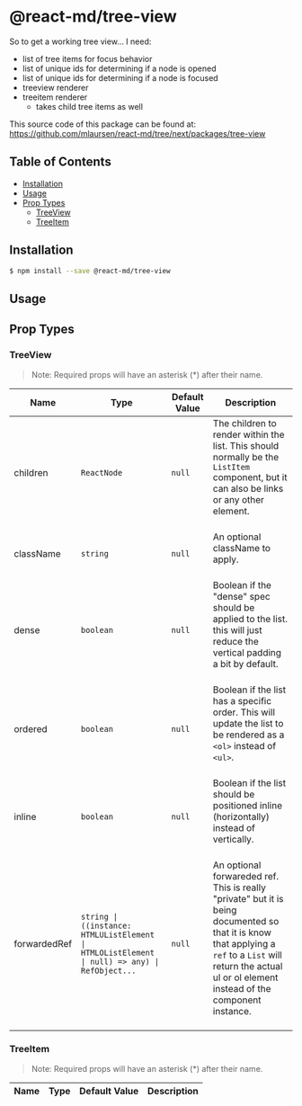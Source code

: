 # @react-md/tree-view

So to get a working tree view... I need:
- list of tree items for focus behavior
- list of unique ids for determining if a node is opened
- list of unique ids for determining if a node is focused
- treeview renderer
- treeitem renderer
  - takes child tree items as well


This source code of this package can be found at: https://github.com/mlaursen/react-md/tree/next/packages/tree-view

<!-- TOC_START -->
## Table of Contents
- [Installation](#installation)
- [Usage](#usage)
- [Prop Types](#prop-types)
  * [TreeView](#treeview)
  * [TreeItem](#treeitem)
<!-- TOC_END -->

## Installation
```sh
$ npm install --save @react-md/tree-view
```

## Usage
<!-- PROPS_START -->
## Prop Types
### TreeView


> Note: Required props will have an asterisk (*) after their name.

<table>
<thead>
<tr>
<th>Name</th>
<th>Type</th>
<th>Default Value</th>
<th>Description</th>
</tr>
</thead>
<tbody>
<tr>
<td>children</td>
<td><code>ReactNode</code></td>
<td><code>null</code></td>
<td>
The children to render within the list. This should normally be the <code>ListItem</code> component, but
it can also be links or any other element.
<br /><br />
</td>
</tr>
<tr>
<td>className</td>
<td><code>string</code></td>
<td><code>null</code></td>
<td>
An optional className to apply.
<br /><br />
</td>
</tr>
<tr>
<td>dense</td>
<td><code>boolean</code></td>
<td><code>null</code></td>
<td>
Boolean if the &#34;dense&#34; spec should be applied to the list. this will just reduce
the vertical padding a bit by default.
<br /><br />
</td>
</tr>
<tr>
<td>ordered</td>
<td><code>boolean</code></td>
<td><code>null</code></td>
<td>
Boolean if the list has a specific order. This will update the list to be
rendered as a <code>&#60;ol&#62;</code> instead of <code>&#60;ul&#62;</code>.
<br /><br />
</td>
</tr>
<tr>
<td>inline</td>
<td><code>boolean</code></td>
<td><code>null</code></td>
<td>
Boolean if the list should be positioned inline (horizontally) instead of vertically.
<br /><br />
</td>
</tr>
<tr>
<td>forwardedRef</td>
<td><code>string | ((instance: HTMLUListElement | HTMLOListElement | null) => any) | RefObject<ListElement>...</code></td>
<td><code>null</code></td>
<td>
An optional forwareded ref. This is really &#34;private&#34; but it is being documented so that it is know
that applying a <code>ref</code> to a <code>List</code> will return the actual ul or ol element instead of the component
instance.
<br /><br />
</td>
</tr>
</tbody>
</table>


### TreeItem


> Note: Required props will have an asterisk (*) after their name.

<table>
<thead>
<tr>
<th>Name</th>
<th>Type</th>
<th>Default Value</th>
<th>Description</th>
</tr>
</thead>
<tbody>

</tbody>
</table>


<!-- PROPS_END -->



